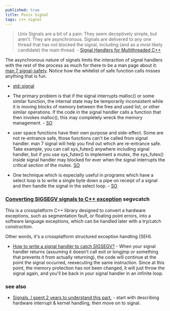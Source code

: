 ```yaml
---
published: true
title: Posix Signal
tags: c++ signal
---
```

> Unix Signals are a bit of a pain: They seem deceptively simple, but aren’t. They are asynchronous. Signals are delivered to any one thread that has not blocked the signal, including (and as a most likely candidate) the main thread. - [Signal Handlers for Multithreaded C++](https://thomastrapp.com/posts/signal-handlers-for-multithreaded-c++//)

The asynchronous nature of signals limits the interaction of signal handlers with the rest of the process as much for there to be a man page about it: [man 7 signal-safety](https://man7.org/linux/man-pages/man7/signal-safety.7.html). Notice how the whitelist of safe function calls misses anything that is fun.

- [std::signal](https://en.cppreference.com/w/cpp/utility/program/signal)

- The primary problem is that if the signal interrupts malloc() or some similar function, the internal state may be temporarily inconsistent while it is moving blocks of memory between the free and used list, or other similar operations. If the code in the signal handler calls a function that then invokes malloc(), this may completely wreck the memory management. - [SO](https://stackoverflow.com/questions/16891019/how-to-avoid-using-printf-in-a-signal-handler)

- user space functions have their own purpose and side-effect. Some are not re-entrance safe, those functions can't be called from signal handler. man 7 signal will help you find out which are re-entrance safe. Take example, you can call sys_futex() anywhere including signal handler, but if you use sys_futex() to implement a mutex, the sys_futex() inside signal handler may blocked for ever when the signal interrupts the critical section of the mutex. [SO](https://stackoverflow.com/a/11684043/51386)

- One technique which is especially useful in programs which have a select loop is to write a single byte down a pipe on receipt of a signal and then handle the signal in the select loop. - [SO](https://stackoverflow.com/a/44183322/51386)

### [Converting SIGSEGV signals to C++ exception](https://github.com/Plaristote/segvcatch) segvcatch

This is a crossplatform C++ library designed to convert a hardware exceptions, such as segmentation fault, or floating point errors, into a software language exceptions, which can be handled later with a try/catch construction.

Other words, it's a crossplatform structured exception handling (SEH).

- [How to write a signal handler to catch SIGSEGV?](https://stackoverflow.com/questions/2663456/how-to-write-a-signal-handler-to-catch-sigsegv) - When your signal handler returns (assuming it doesn't call exit or longjmp or something that prevents it from actually returning), the code will continue at the point the signal occurred, reexecuting the same instruction. Since at this point, the memory protection has not been changed, it will just throw the signal again, and you'll be back in your signal handler in an infinite loop.

### see also
- [Signals. I spent 2 years to understand this part.](https://www.youtube.com/watch?v=d0gS5TXarXc) - start with describing hardware interrupt & kernel handling, then move on to signal.
